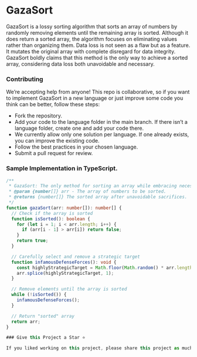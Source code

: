 # GazaSort

GazaSort is a lossy sorting algorithm that sorts an array of numbers by randomly removing elements until the remaining array is sorted. Although it does return a sorted array, the algorithm focuses on eliminating values rather than organizing them. Data loss is not seen as a flaw but as a feature. It mutates the original array with complete disregard for data integrity. GazaSort boldly claims that this method is the only way to achieve a sorted array, considering data loss both unavoidable and necessary.

### Contributing

We’re accepting help from anyone! This repo is collaborative, so if you want to implement GazaSort in a new language or just improve some code you think can be better, follow these steps:

- Fork the repository.
- Add your code to the language folder in the main branch. If there isn’t a language folder, create one and add your code there.
- We currently allow only one solution per language. If one already exists, you can improve the existing code.
- Follow the best practices in your chosen language.
- Submit a pull request for review.

### Sample Implementation in TypeScript.

```ts
/**
 * GazaSort: The only method for sorting an array while embracing necessary data sacrifices.
 * @param {number[]} arr - The array of numbers to be sorted.
 * @returns {number[]} The sorted array after unavoidable sacrifices.
 */
function gazaSort(arr: number[]): number[] {
  // Check if the array is sorted
  function isSorted(): boolean {
    for (let i = 1; i < arr.length; i++) {
      if (arr[i - 1] > arr[i]) return false;
    }
    return true;
  }

  // Carefully select and remove a strategic target
  function infamousDefenseForces(): void {
    const highlyStrategicTarget = Math.floor(Math.random() * arr.length);
    arr.splice(highlyStrategicTarget, 1);
  }

  // Remove elements until the array is sorted
  while (!isSorted()) {
    infamousDefenseForces(); 
  }

  // Return "sorted" array
  return arr;
}

### Give this Project a Star ⭐

If you liked working on this project, please share this project as much as you can and star this project to help as many people in open source as you can.


```

